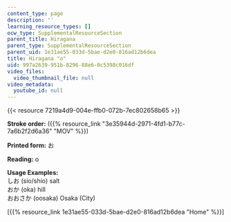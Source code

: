 ```yaml
---
content_type: page
description: ''
learning_resource_types: []
ocw_type: SupplementalResourceSection
parent_title: Hiragana
parent_type: SupplementalResourceSection
parent_uid: 1e31ae55-033d-5bae-d2e0-816ad12b6dea
title: Hiragana "o"
uid: 997a2639-951b-8296-88e6-0c5398c016df
video_files:
  video_thumbnail_file: null
video_metadata:
  youtube_id: null
---
```


{{< resource 7219a4d9-004e-ffb0-072b-7ec802658b65 >}}

**Stroke order:** ({{% resource_link "3e35944d-2971-4fd1-b77c-7a6b2f2d6a36" "MOV" %}})

**Printed form:** お

**Reading:** o

**Usage Examples:**  
しお (sio/shio) salt  
おか (oka) hill  
おおさか (oosaka) Osaka (City)

  
\[{{% resource_link 1e31ae55-033d-5bae-d2e0-816ad12b6dea "Home" %}}\]